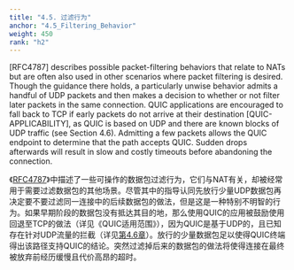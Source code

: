 ```yaml
---
title: "4.5. 过滤行为"
anchor: "4.5_Filtering_Behavior"
weight: 450
rank: "h2"
---
```


[RFC4787] describes possible packet-filtering behaviors that relate to NATs but are often also used in other scenarios where packet filtering is desired. Though the guidance there holds, a particularly unwise behavior admits a handful of UDP packets and then makes a decision to whether or not filter later packets in the same connection. QUIC applications are encouraged to fall back to TCP if early packets do not arrive at their destination [QUIC-APPLICABILITY], as QUIC is based on UDP and there are known blocks of UDP traffic (see Section 4.6). Admitting a few packets allows the QUIC endpoint to determine that the path accepts QUIC. Sudden drops afterwards will result in slow and costly timeouts before abandoning the connection.

《[RFC4787]()》中描述了一些可操作的数据包过滤行为，它们与NAT有关，却被经常用于需要过滤数据包的其他场景。尽管其中的指导认同先放行少量UDP数据包再决定要不要过滤同一连接中的后续数据包的做法，但是这是一种特别不明智的行为。如果早期阶段的数据包没有抵达其目的地，那么使用QUIC的应用被鼓励使用回退至TCP的做法（详见《QUIC适用范围》），因为QUIC是基于UDP的，且已知存在针对UDP流量的拦截（详见[第4.6章]()）。放行的少量数据包足以使得QUIC终端得出该路径支持QUIC的结论。突然过滤掉后来的数据包的做法将使得连接在最终被放弃前经历缓慢且代价高昂的超时。
